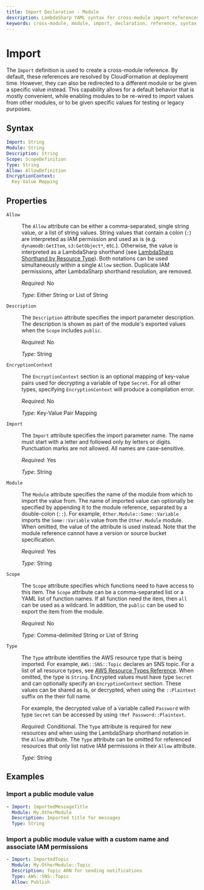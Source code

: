 ```yaml
---
title: Import Declaration - Module
description: LambdaSharp YAML syntax for cross-module import references
keywords: cross-module, module, import, declaration, reference, syntax, yaml, cloudformation
---
```

# Import

The `Import` definition is used to create a cross-module reference. By default, these references are resolved by CloudFormation at deployment time. However, they can also be redirected to a different module or be given a specific value instead. This capability allows for a default behavior that is mostly convenient, while enabling modules to be re-wired to import values from other modules, or to be given specific values for testing or legacy purposes.

## Syntax

```yaml
Import: String
Module: String
Description: String
Scope: ScopeDefinition
Type: String
Allow: AllowDefinition
EncryptionContext:
  Key-Value Mapping
```

## Properties

<dl>

<dt><code>Allow</code></dt>
<dd>

The <code>Allow</code> attribute can be either a comma-separated, single string value, or a list of string values. String values that contain a colon (<code>:</code>) are interpreted as IAM permission and used as is (e.g. <code>dynamodb:GetItem</code>, <code>s3:GetObject*</code>, etc.). Otherwise, the value is interpreted as a LambdaSharp shorthand (see <a href="https://github.com/LambdaSharp/LambdaSharpTool/tree/master/src/LambdaSharp.Tool/Resources/IAM-Mappings.yml">LambdaSharp Shorthand by Resource Type</a>). Both notations can be used simultaneously within a single <code>Allow</code> section. Duplicate IAM permissions, after LambdaSharp shorthand resolution, are removed.

<i>Required</i>: No

<i>Type</i>: Either String or List of String
</dd>

<dt><code>Description</code></dt>
<dd>

The <code>Description</code> attribute specifies the import parameter description. The description is shown as part of the module's exported values when the <code>Scope</code> includes <code>public</code>.

<i>Required</i>: No

<i>Type</i>: String
</dd>

<dt><code>EncryptionContext</code></dt>
<dd>

The <code>EncryptionContext</code> section is an optional mapping of key-value pairs used for decrypting a variable of type <code>Secret</code>. For all other types, specifying <code>EncryptionContext</code> will produce a compilation error.

<i>Required</i>: No

<i>Type</i>: Key-Value Pair Mapping
</dd>

<dt><code>Import</code></dt>
<dd>

The <code>Import</code> attribute specifies the import parameter name. The name must start with a letter and followed only by letters or digits. Punctuation marks are not allowed. All names are case-sensitive.

<i>Required</i>: Yes

<i>Type</i>: String
</dd>

<dt><code>Module</code></dt>
<dd>

The <code>Module</code> attribute specifies the name of the module from which to import the value from. The name of imported value can optionally be specified by appending it to the module reference, separated by a double-colon (<code>::</code>). For example, <code>Other.Module::Some::Variable</code> imports the <code>Some::Variable</code> value from the <code>Other.Module</code> module. When omitted, the value of the <code></code> attribute is used instead. Note that the module reference cannot have a version or source bucket specification.

<i>Required</i>: Yes

<i>Type</i>: String
</dd>

<dt><code>Scope</code></dt>
<dd>

The <code>Scope</code> attribute specifies which functions need to have access to this item. The <code>Scope</code> attribute can be a comma-separated list or a YAML list of function names. If all function need the item, then <code>all</code> can be used as a wildcard. In addition, the <code>public</code> can be used to export the item from the module.

<i>Required</i>: No

<i>Type</i>: Comma-delimited String or List of String
</dd>

<dt><code>Type</code></dt>
<dd>

The <code>Type</code> attribute identifies the AWS resource type that is being imported. For example, <code>AWS::SNS::Topic</code> declares an SNS topic. For a list of all resource types, see <a href="https://docs.aws.amazon.com/AWSCloudFormation/latest/UserGuide/aws-template-resource-type-ref.html">AWS Resource Types Reference</a>. When omitted, the type is <code>String</code>. Encrypted values must have type <code>Secret</code> and can optionally specify an <code>EncryptionContext</code> section. These values can be shared as is, or decrypted, when using the <code>::Plaintext</code> suffix on the their full name.

For example, the decrypted value of a variable called <code>Password</code> with type <code>Secret</code> can be accessed by using <code>!Ref Password::Plaintext</code>.

<i>Required</i>: Conditional. The <code>Type</code> attribute is required for new resources and when using the LambdaSharp shorthand notation in the <code>Allow</code> attribute. The <code>Type</code> attribute can be omitted for referenced resources that only list native IAM permissions in their <code>Allow</code> attribute.

<i>Type</i>: String
</dd>

</dl>

## Examples

### Import a public module value

```yaml
- Import: ImportedMessageTitle
  Module: My.OtherModule
  Description: Imported title for messages
  Type: String
```

### Import a public module value with a custom name and associate IAM permissions

```yaml
- Import: ImportedTopic
  Module: My.OtherModule::Topic
  Description: Topic ARN for sending notifications
  Type: AWS::SNS::Topic
  Allow: Publish
```
